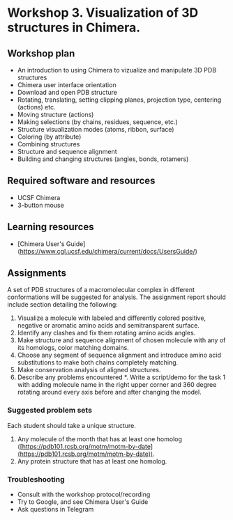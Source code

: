 # Workshop 3. Visualization of 3D structures in Chimera.
 
## Workshop plan
- An introduction to using Chimera to vizualize and manipulate 3D PDB structures
- Chimera user interface orientation
- Download and open PDB structure
- Rotating, translating, setting clipping planes, projection type, centering (actions) etc.
- Moving structure (actions)
- Making selections (by chains, residues, sequence, etc.)
- Structure visualization modes (atoms, ribbon, surface)
- Coloring (by attribute)
- Combining structures
- Structure and sequence alignment
- Building and changing structures (angles, bonds, rotamers)

## Required software and resources
- UCSF Chimera
- 3-button mouse

## Learning resources
- [Chimera User's Guide] (https://www.cgl.ucsf.edu/chimera/current/docs/UsersGuide/)

## Assignments

A set of PDB structures of a macromolecular complex in different conformations will be suggested for analysis. The assignment report should include section detailing the following:

1. Visualize a molecule with labeled and differently colored positive, negative or aromatic amino acids and semitransparent surface.
2. Identify any clashes and fix them rotating amino acids angles.
3. Make structure and sequence alignment of chosen molecule with any of its homologs, color matching domains.
4. Choose any segment of sequence alignment and introduce amino acid substitutions to make both chains completely matching.
5. Make conservation analysis of aligned structures.
6. Describe any problems encountered
*. Write a script/demo for the task 1 with adding molecule name in the right upper corner and 360 degree rotating around every axis before and after changing the model.

### Suggested problem sets
Each student should take a unique structure.
1. Any molecule of the month that has at least one homolog ([https://pdb101.rcsb.org/motm/motm-by-date](https://pdb101.rcsb.org/motm/motm-by-date)).
2. Any protein structure that has at least one homolog.

### Troubleshooting
- Consult with the workshop protocol/recording
- Try to Google, and see Chimera User's Guide
- Ask questions in Telegram
